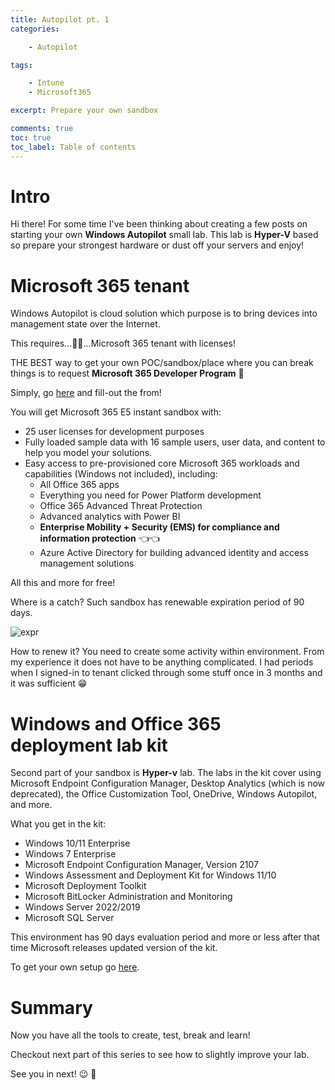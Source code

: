 ```yaml
---
title: Autopilot pt. 1
categories:

    - Autopilot

tags:

    - Intune
    - Microsoft365

excerpt: Prepare your own sandbox  

comments: true
toc: true
toc_label: Table of contents
---
```


# Intro

Hi there!
For some time I've been thinking about creating a few posts on starting your own **Windows Autopilot** small lab.
This lab is **Hyper-V** based so prepare your strongest hardware or dust off your servers and enjoy!

# Microsoft 365 tenant

Windows Autopilot is cloud solution which purpose is to bring devices into management state over the Internet.

This requires...🥁🥁...Microsoft 365 tenant with licenses!

THE BEST way to get your own POC/sandbox/place where you can break things is to request **Microsoft 365 Developer Program** 🙌

Simply, go [here](https://developer.microsoft.com/en-us/microsoft-365/dev-program) and fill-out the from!

You will get Microsoft 365 E5 instant sandbox with:

* 25 user licenses for development purposes
* Fully loaded sample data with 16 sample users, user data, and content to help you model your solutions.
* Easy access to pre-provisioned core Microsoft 365 workloads and capabilities (Windows not included), including:
    * All Office 365 apps
    * Everything you need for Power Platform development
    * Office 365 Advanced Threat Protection
    * Advanced analytics with Power BI
    * **Enterprise Mobility + Security (EMS) for compliance and information protection** 👈👈
    * Azure Active Directory for building advanced identity and access management solutions

All this and more for free!

Where is a catch? Such sandbox has renewable expiration period of 90 days.

![expr](https://cdn.graph.office.net/prod/media/office/dev-program/home/BAM_1_800x450.png?v={1/string})

How to renew it? You need to create some activity within environment.
From my experience it does not have to be anything complicated.
I had periods when I signed-in to tenant clicked through some stuff once in 3 months and it was sufficient 😁

# Windows and Office 365 deployment lab kit

Second part of your sandbox is **Hyper-v** lab.
The labs in the kit cover using Microsoft Endpoint Configuration Manager, Desktop Analytics (which is now deprecated), the Office Customization Tool, OneDrive, Windows Autopilot, and more.

What you get in the kit:

* Windows 10/11 Enterprise
* Windows 7 Enterprise
* Microsoft Endpoint Configuration Manager, Version 2107
* Windows Assessment and Deployment Kit for Windows 11/10
* Microsoft Deployment Toolkit
* Microsoft BitLocker Administration and Monitoring
* Windows Server 2022/2019
* Microsoft SQL Server

This environment has 90 days evaluation period and more or less after that time Microsoft releases updated version of the kit.

To get your own setup go [here](https://docs.microsoft.com/en-us/microsoft-365/enterprise/modern-desktop-deployment-and-management-lab).

# Summary

Now you have all the tools to create, test, break and learn!

Checkout next part of this series to see how to slightly improve your lab. 

See you in next! 😉 🧠

